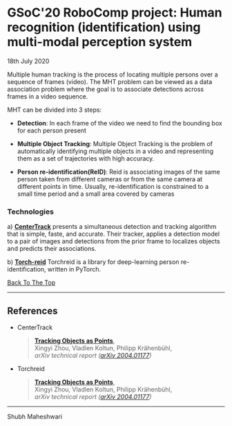 # GSoC'20 RoboComp project: Human recognition (identification) using multi-modal perception system

18th July 2020

Multiple human tracking is the process of locating multiple persons over a sequence of frames (video). The MHT problem can be viewed as a data association problem where the goal is to associate detections across frames in a video sequence.

MHT can be divided into 3 steps: 

- **Detection**: In each frame of the video we need to find the bounding box for each person present

- **Multiple Object Tracking**: Multiple Object Tracking is the problem of automatically identifying multiple objects in a video and representing them as a set of trajectories with high accuracy.

- **Person re-identification(ReID)**: Reid is associating images of the same person taken from different cameras or from the same camera at different points in time. Usually, re-identification is constrained to a small time period and a small area covered by cameras 

 
### Technologies
a) **[CenterTrack](https://github.com/xingyizhou/CenterTrack)** 
    presents a simultaneous detection and tracking algorithm that is simple, faste, and accurate. Their tracker, applies a detection model to a pair of images and detections from the prior frame to localizes objects and predicts their associations.

b) **[Torch-reid](https://github.com/KaiyangZhou/deep-person-reid)**
    Torchreid is a library for deep-learning person re-identification, written in PyTorch.    

[Back To The Top](#table-of-contents)

---

## References
- CenterTrack 
    > [**Tracking Objects as Points**](http://arxiv.org/abs/2004.01177),            
    > Xingyi Zhou, Vladlen Koltun, Philipp Kr&auml;henb&uuml;hl,        
    > *arXiv technical report ([arXiv 2004.01177](http://arxiv.org/abs/2004.01177))*  

- Torchreid
    > [**Tracking Objects as Points**](http://arxiv.org/abs/2004.01177),            
    > Xingyi Zhou, Vladlen Koltun, Philipp Kr&auml;henb&uuml;hl,        
    > *arXiv technical report ([arXiv 2004.01177](http://arxiv.org/abs/2004.01177))*  
--- 
Shubh Maheshwari